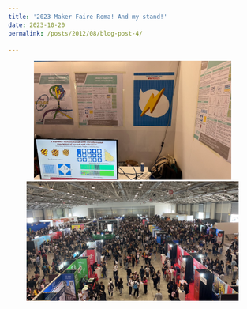 ```yaml
---
title: '2023 Maker Faire Roma! And my stand!'
date: 2023-10-20
permalink: /posts/2012/08/blog-post-4/

---
```


<div style="text-align: center;">
   <img width="400" src='/images/my_stand.png'>
   <img width="430" src='/images/maker_faire.png'>
</div>

<!--This post will show up by default. To disable scheduling of future posts, edit `config.yml` and set `future: false`. -->

